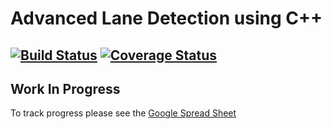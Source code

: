 # Advanced Lane Detection using C++
[![Build Status](https://travis-ci.org/dpiet/cpp-boilerplate.svg?branch=master)](https://travis-ci.org/dpiet/cpp-boilerplate)
[![Coverage Status](https://coveralls.io/repos/github/dpiet/cpp-boilerplate/badge.svg?branch=master)](https://coveralls.io/github/dpiet/cpp-boilerplate?branch=master)
---

## Work In Progress

To track progress please see the [Google Spread Sheet](https://docs.google.com/spreadsheets/d/1pAFY7_X_TjFaCiD-pRBMCMxe55UK4Ttg2dLJemnxAUg/edit?usp=sharing)
